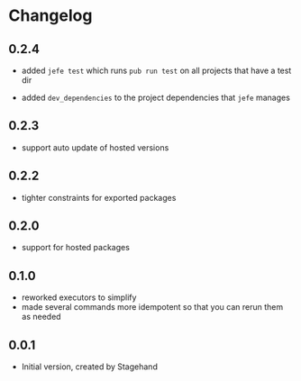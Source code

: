 # Changelog

## 0.2.4

* added `jefe test` which runs `pub run test` on all projects that have a test
dir

* added `dev_dependencies` to the project dependencies that `jefe` manages

## 0.2.3

* support auto update of hosted versions

## 0.2.2

* tighter constraints for exported packages

## 0.2.0

* support for hosted packages

## 0.1.0

* reworked executors to simplify
* made several commands more idempotent so that you can rerun them as needed

## 0.0.1

- Initial version, created by Stagehand
